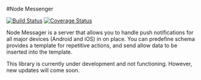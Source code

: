 #Node Messenger

[![Build Status](https://travis-ci.org/mmerkes/node-messenger.svg?branch=master)](https://travis-ci.org/mmerkes/node-messenger)
[![Coverage Status](https://img.shields.io/coveralls/mmerkes/node-messenger.svg?branch=master)](https://coveralls.io/r/mmerkes/node-messenger)

Node Messager is a server that allows you to handle push notifications for all major devices (Android and iOS) in on place. You can predefine schema provides a template for repetitive actions, and send allow data to be inserted into the template.

This library is currently under development and not functioning. However, new updates will come soon.